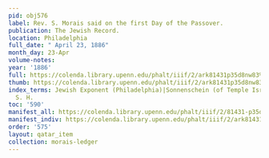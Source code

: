 ```yaml
---
pid: obj576
label: Rev. S. Morais said on the first Day of the Passover.
publication: The Jewish Record.
location: Philadelphia
full_date: " April 23, 1886"
month_day: 23-Apr
volume-notes:
year: '1886'
full: https://colenda.library.upenn.edu/phalt/iiif/2/ark81431p35d8nw83%2FSHA256E-s7161826--887f486ee9e41b971f4fc6260aacbcd726fe144d520fd9f6c31e3e6fc25deb78.jpeg/full/3500,/0/default.jpg
thumb: https://colenda.library.upenn.edu/phalt/iiif/2/ark81431p35d8nw83%2FSHA256E-s7161826--887f486ee9e41b971f4fc6260aacbcd726fe144d520fd9f6c31e3e6fc25deb78.jpeg/full/!200,200/0/default.jpg
index_terms: Jewish Exponent (Philadelphia)|Sonnenschein (of Temple Israel, St. Louis),
  S. H.
toc: '590'
manifest_all: https://colenda.library.upenn.edu/phalt/iiif/2/81431-p35d8nw83/manifest
manifest_indiv: https://colenda.library.upenn.edu/phalt/iiif/2/ark81431p35d8nw83%2FSHA256E-s7161826--887f486ee9e41b971f4fc6260aacbcd726fe144d520fd9f6c31e3e6fc25deb78.jpeg
order: '575'
layout: qatar_item
collection: morais-ledger
---
```


